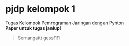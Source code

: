 # pjdp kelompok 1

Tugas Kelompok Pemrograman Jaringan dengan Pyhton  
**Paper untuk tugas janlup!**

> Semangattt gess!1!1
